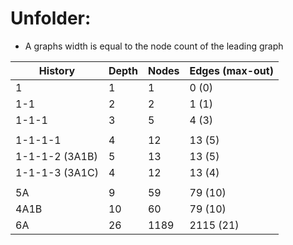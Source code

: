 # Unfolder:
- A graphs width is equal to the node count of the leading graph

| History        | Depth          | Nodes          | Edges (max-out) |
|----------------|----------------|----------------|-----------------|
| 1              | 1              | 1              | 0 (0)           |
| 1-1            | 2              | 2              | 1 (1)           |
| 1-1-1          | 3              | 5              | 4 (3)           |
|                |                |                |                 |
| 1-1-1-1        | 4              | 12             | 13 (5)          |
| 1-1-1-2 (3A1B) | 5              | 13             | 13 (5)          |
| 1-1-1-3 (3A1C) | 4              | 12             | 13 (4)          |
|                |                |                |                 |
| 5A             | 9              | 59             | 79 (10)         |
| 4A1B           | 10             | 60             | 79 (10)         |
| 6A             | 26             | 1189           | 2115 (21)       |
